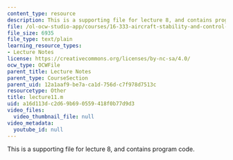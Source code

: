 ```yaml
---
content_type: resource
description: This is a supporting file for lecture 8, and contains program code.
file: /ol-ocw-studio-app/courses/16-333-aircraft-stability-and-control-fall-2004/a16d113dc2d69b690559418f0b77d9d3_lecture11.m
file_size: 6935
file_type: text/plain
learning_resource_types:
- Lecture Notes
license: https://creativecommons.org/licenses/by-nc-sa/4.0/
ocw_type: OCWFile
parent_title: Lecture Notes
parent_type: CourseSection
parent_uid: 12a1aaf9-be7a-ca1d-756d-c7f978d7513c
resourcetype: Other
title: lecture11.m
uid: a16d113d-c2d6-9b69-0559-418f0b77d9d3
video_files:
  video_thumbnail_file: null
video_metadata:
  youtube_id: null
---
```

This is a supporting file for lecture 8, and contains program code.